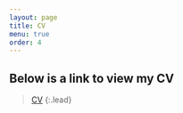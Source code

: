 ```yaml
---
layout: page
title: CV
menu: true
order: 4
---
```


## Below is a link to view my CV

> [CV]
{:.lead}

[CV]: ./Lucas_CV.pdf